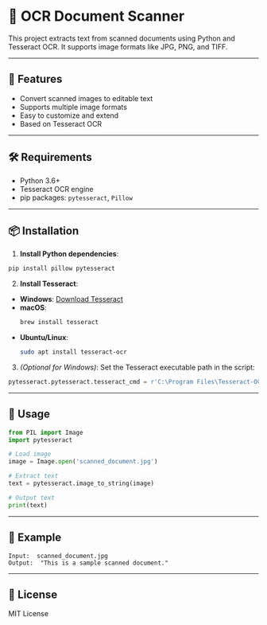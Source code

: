 # 📝 OCR Document Scanner

This project extracts text from scanned documents using Python and Tesseract OCR. It supports image formats like JPG, PNG, and TIFF.

---

## 📸 Features

- Convert scanned images to editable text
- Supports multiple image formats
- Easy to customize and extend
- Based on Tesseract OCR

---

## 🛠️ Requirements

- Python 3.6+
- Tesseract OCR engine
- pip packages: `pytesseract`, `Pillow`

---

## 📦 Installation

1. **Install Python dependencies**:

```bash
pip install pillow pytesseract
```

2. **Install Tesseract**:

- **Windows**: [Download Tesseract](https://github.com/tesseract-ocr/tesseract/wiki)
- **macOS**:
  ```bash
  brew install tesseract
  ```
- **Ubuntu/Linux**:
  ```bash
  sudo apt install tesseract-ocr
  ```

3. *(Optional for Windows)*: Set the Tesseract executable path in the script:

```python
pytesseract.pytesseract.tesseract_cmd = r'C:\Program Files\Tesseract-OCR\tesseract.exe'
```

---

## 🚀 Usage

```python
from PIL import Image
import pytesseract

# Load image
image = Image.open('scanned_document.jpg')

# Extract text
text = pytesseract.image_to_string(image)

# Output text
print(text)
```

---

## 📁 Example

```
Input:  scanned_document.jpg  
Output:  "This is a sample scanned document."
```

---

## 📄 License

MIT License
